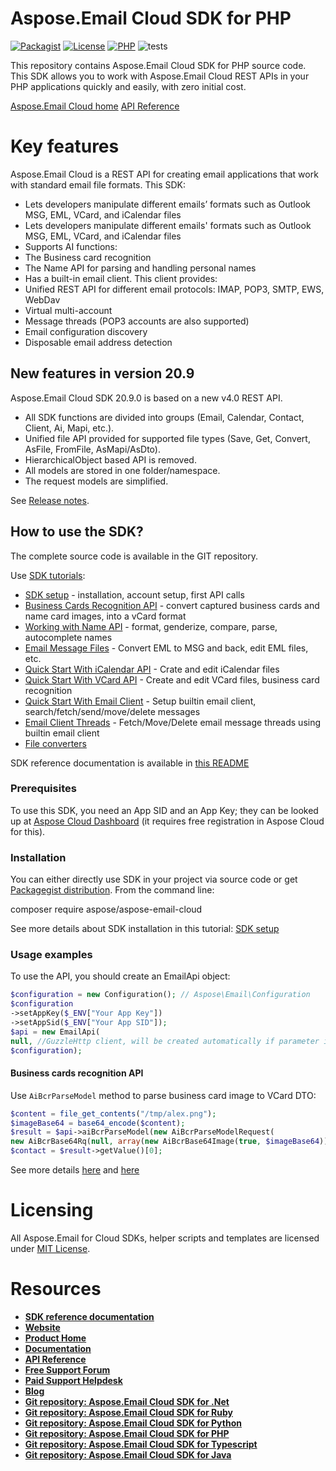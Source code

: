 # Aspose.Email Cloud SDK for PHP
[![Packagist](https://img.shields.io/packagist/v/aspose/aspose-email-cloud)](https://packagist.org/packages/aspose/aspose-email-cloud) [![License](https://img.shields.io/github/license/aspose-email-cloud/aspose-email-cloud-php)](https://packagist.org/packages/aspose/aspose-email-cloud) [![PHP](https://img.shields.io/packagist/php-v/aspose/aspose-email-cloud)](https://packagist.org/packages/aspose/aspose-email-cloud) ![tests](https://github.com/aspose-email-cloud/aspose-email-cloud-php/workflows/tests/badge.svg)

This repository contains Aspose.Email Cloud SDK for PHP source code. This SDK allows you to work with Aspose.Email Cloud REST APIs in your PHP applications quickly and easily, with zero initial cost.

[Aspose.Email Cloud home](https://products.aspose.cloud/email/family "Aspose.Email Cloud")
[API Reference](https://apireference.aspose.cloud/email/)

# Key features
Aspose.Email Cloud is a REST API for creating email applications that work with standard email file formats. This SDK:
- Lets developers manipulate different emails’ formats such as Outlook MSG, EML, VCard, and iCalendar files
- Lets developers manipulate different emails' formats such as Outlook MSG, EML, VCard, and iCalendar files
- Supports AI functions:
- The Business card recognition
- The Name API for parsing and handling personal names
- Has a built-in email client. This client provides:
- Unified REST API for different email protocols: IMAP, POP3, SMTP, EWS, WebDav
- Virtual multi-account
- Message threads (POP3 accounts are also supported)
- Email configuration discovery
- Disposable email address detection

## New features in version 20.9

Aspose.Email Cloud SDK 20.9.0 is based on a new v4.0 REST API.

- All SDK functions are divided into groups (Email, Calendar, Contact, Client, Ai, Mapi, etc.).
- Unified file API provided for supported file types (Save, Get, Convert, AsFile, FromFile, AsMapi/AsDto).
- HierarchicalObject based API is removed.
- All models are stored in one folder/namespace.
- The request models are simplified.

See [Release notes](https://docs.aspose.cloud/display/emailcloud/Aspose.Email+Cloud+20.9+Release+Notes).

## How to use the SDK?
The complete source code is available in the GIT repository.

Use [SDK tutorials](https://docs.aspose.cloud/display/emailcloud/SDK+Tutorials):
- [SDK setup](https://docs.aspose.cloud/display/emailcloud/SDK+setup) - installation, account setup, first API calls
- [Business Cards Recognition API](https://docs.aspose.cloud/display/emailcloud/Business+Cards+Recognition+API) - convert captured business cards and name card images, into a vCard format
- [Working with Name API](https://docs.aspose.cloud/display/emailcloud/Working+with+Name+API) - format, genderize, compare, parse, autocomplete names
- [Email Message Files](https://docs.aspose.cloud/display/emailcloud/Email+Message+Files) - Convert EML to MSG and back, edit EML files, etc.
- [Quick Start With iCalendar API](https://docs.aspose.cloud/display/emailcloud/Quick+Start+With+iCalendar+API) - Crate and edit iCalendar files
- [Quick Start With VCard API](https://docs.aspose.cloud/display/emailcloud/Quick+Start+With+VCard+API) - Create and edit VCard files, business card recognition
- [Quick Start With Email Client](https://docs.aspose.cloud/display/emailcloud/Quick+Start+With+Email+Client) - Setup builtin email client, search/fetch/send/move/delete messages
- [Email Client Threads](https://docs.aspose.cloud/display/emailcloud/Email+Client+Threads) - Fetch/Move/Delete email message threads using builtin email client
- [File converters](https://docs.aspose.cloud/display/emailcloud/Convert+Email%2C+Calendar+and+Contact+Files)

SDK reference documentation is available in [this README](doc/README.md)

### Prerequisites
To use this SDK, you need an App SID and an App Key; they can be looked up at [Aspose Cloud Dashboard](https://dashboard.aspose.cloud/#/apps) (it requires free registration in Aspose Cloud for this).

### Installation
You can either directly use SDK in your project via source code or get [Packagegist distribution](https://packagist.org/packages/aspose/aspose-email-cloud).
From the command line:

composer require aspose/aspose-email-cloud

See more details about SDK installation in this tutorial: [SDK setup](https://docs.aspose.cloud/display/emailcloud/SDK+setup)

### Usage examples
To use the API, you should create an EmailApi object:
```php
$configuration = new Configuration(); // Aspose\Email\Configuration
$configuration
->setAppKey($_ENV["Your App Key"])
->setAppSid($_ENV["Your App SID"]);
$api = new EmailApi(
null, //GuzzleHttp client, will be created automatically if parameter is null
$configuration);
```

#### Business cards recognition API

Use `AiBcrParseModel` method to parse business card image to VCard DTO:

```php
$content = file_get_contents("/tmp/alex.png");
$imageBase64 = base64_encode($content);
$result = $api->aiBcrParseModel(new AiBcrParseModelRequest(
new AiBcrBase64Rq(null, array(new AiBcrBase64Image(true, $imageBase64)))));
$contact = $result->getValue()[0];
```

See more details [here](https://docs.aspose.cloud/display/emailcloud/Parse+Image+To+VCard+File) and [here](https://docs.aspose.cloud/display/emailcloud/Business+Cards+Recognition+API)

# Licensing
All Aspose.Email for Cloud SDKs, helper scripts and templates are licensed under [MIT License](LICENSE).

# Resources
+ [**SDK reference documentation**](doc/README.md)
+ [**Website**](https://www.aspose.cloud)
+ [**Product Home**](https://products.aspose.cloud/Email/cloud)
+ [**Documentation**](https://docs.aspose.cloud/display/Emailcloud/Home)
+ [**API Reference**](https://apireference.aspose.cloud/email/)
+ [**Free Support Forum**](https://forum.aspose.cloud/c/email)
+ [**Paid Support Helpdesk**](https://helpdesk.aspose.cloud/)
+ [**Blog**](https://blog.aspose.cloud/category/aspose-products/aspose-email-cloud/)
+ [**Git repository: Aspose.Email Cloud SDK for .Net**](https://github.com/aspose-email-cloud/aspose-email-cloud-dotnet)
+ [**Git repository: Aspose.Email Cloud SDK for Ruby**](https://github.com/aspose-email-cloud/aspose-email-cloud-ruby)
+ [**Git repository: Aspose.Email Cloud SDK for Python**](https://github.com/aspose-email-cloud/aspose-email-cloud-python)
+ [**Git repository: Aspose.Email Cloud SDK for PHP**](https://github.com/aspose-email-cloud/aspose-email-cloud-php)
+ [**Git repository: Aspose.Email Cloud SDK for Typescript**](https://github.com/aspose-email-cloud/aspose-email-cloud-node)
+ [**Git repository: Aspose.Email Cloud SDK for Java**](https://github.com/aspose-email-cloud/aspose-email-cloud-java)
